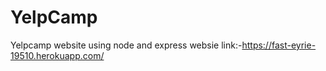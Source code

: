 # YelpCamp
Yelpcamp website using node and express 
websie link:-https://fast-eyrie-19510.herokuapp.com/

